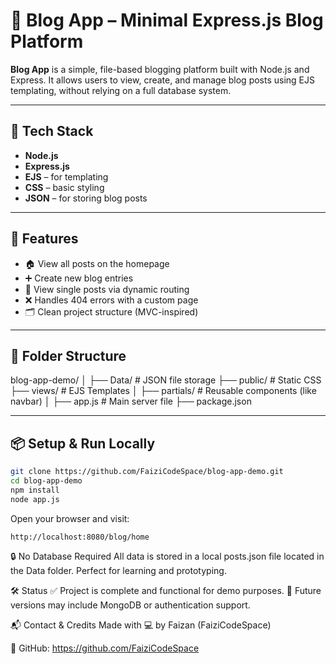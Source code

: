 # 📝 Blog App – Minimal Express.js Blog Platform

**Blog App** is a simple, file-based blogging platform built with Node.js and Express. It allows users to view, create, and manage blog posts using EJS templating, without relying on a full database system.

---

## 🔧 Tech Stack
- **Node.js**
- **Express.js**
- **EJS** – for templating
- **CSS** – basic styling
- **JSON** – for storing blog posts

---

## 🚀 Features
- 🏠 View all posts on the homepage
- ➕ Create new blog entries
- 🧾 View single posts via dynamic routing
- ❌ Handles 404 errors with a custom page
- 🗂️ Clean project structure (MVC-inspired)

---

## 📁 Folder Structure
blog-app-demo/
│
├── Data/ # JSON file storage
├── public/ # Static CSS
├── views/ # EJS Templates
│ ├── partials/ # Reusable components (like navbar)
│
├── app.js # Main server file
├── package.json

---

## 📦 Setup & Run Locally

```bash
git clone https://github.com/FaiziCodeSpace/blog-app-demo.git
cd blog-app-demo
npm install
node app.js
```
Open your browser and visit:
```
http://localhost:8080/blog/home
```
🔒 No Database Required
All data is stored in a local posts.json file located in the Data folder. Perfect for learning and prototyping.

🛠️ Status
✅ Project is complete and functional for demo purposes.
📌 Future versions may include MongoDB or authentication support.

📬 Contact & Credits
Made with 💻 by Faizan (FaiziCodeSpace)

🔗 GitHub: https://github.com/FaiziCodeSpace

